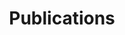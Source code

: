 ---
title : "Publications"
description: "This is meta description."
bg_image: "images/backgrounds/need-service.jpg"
draft: false

# custom style
custom_class: "" 
custom_attributes: "" 
custom_css: ""
---